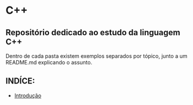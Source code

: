 # C++

## Repositório dedicado ao estudo da linguagem C++

Dentro de cada pasta existem exemplos separados por tópico, junto a um README.md explicando o assunto.

## INDÍCE:

- [Introdução](./1-intro/)

